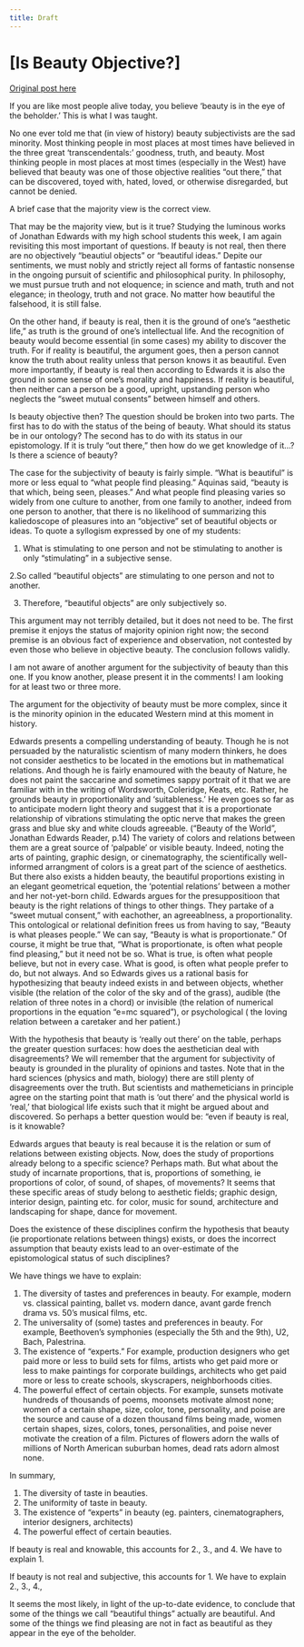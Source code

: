```yaml
---
title: Draft
---
```


# [Is Beauty Objective?]

[Original post here]((https://mereorthodoxy.com/is-beauty-objective/))

If you are like most people alive today, you believe ‘beauty is in the eye of the beholder.’ This is what I was taught. 

No one ever told me that (in view of history) beauty subjectivists are the sad minority. Most thinking people in most places at most times have believed in the three great ‘transcendentals:’ goodness, truth, and beauty. Most thinking people in most places at most times (especially in the West) have believed that beauty was one of those objective realities “out there,” that can be discovered, toyed with, hated, loved, or otherwise disregarded, but cannot be denied.

A brief case that the majority view is the correct view. 

That may be the majority view, but is it true? Studying the luminous works of Jonathan Edwards with my high school students this week, I am again revisiting this most important of questions. If beauty is not real, then there are no objectively “beautiul objects” or “beautiful ideas.” Depite our sentiments, we must nobly and strictly reject all forms of fantastic nonsense in the ongoing pursuit of scientific and philosophical purity. In philosophy, we must pursue truth and not eloquence; in science and math, truth and not elegance; in theology, truth and not grace. No matter how beautiful the falsehood, it is still false.

On the other hand, if beauty is real, then it is the ground of one’s “aesthetic life,” as truth is the ground of one’s intellectual life. And the recognition of beauty would become essential (in some cases) my ability to discover the truth. For if reality is beautiful, the argument goes, then a person cannot know the truth about reality unless that person knows it as beautiful. Even more importantly, if beauty is real then according to Edwards it is also the ground in some sense of one’s morality and happiness. If reality is beautiful, then neither can a person be a good, upright, upstanding person who neglects the “sweet mutual consents” between himself and others.

Is beauty objective then? The question should be broken into two parts. The first has to do with the status of the being of beauty. What should its status be in our ontology? The second has to do with its status in our epistomology. If it is truly “out there,” then how do we get knowledge of it…? Is there a science of beauty?

The case for the subjectivity of beauty is fairly simple. “What is beautiful” is more or less equal to “what people find pleasing.” Aquinas said, “beauty is that which, being seen, pleases.” And what people find pleasing varies so widely from one culture to another, from one family to another, indeed from one person to another, that there is no likelihood of summarizing this kaliedoscope of pleasures into an “objective” set of beautiful objects or ideas. To quote a syllogism expressed by one of my students:

1. What is stimulating to one person and not be stimulating to another is only “stimulating” in a subjective sense.

2.So called “beautiful objects” are stimulating to one person and not to another.

3. Therefore, “beautiful objects” are only subjectively so.

This argument may not terribly detailed, but it does not need to be. The first premise it enjoys the status of majority opinion right now; the second premise is an obvious fact of experience and observation, not contested by even those who believe in objective beauty. The conclusion follows validly.

I am not aware of another argument for the subjectivity of beauty than this one. If you know another, please present it in the comments! I am looking for at least two or three more.

The argument for the objectivity of beauty must be more complex, since it is the minority opinion in the educated Western mind at this moment in history.

Edwards presents a compelling understanding of beauty. Though he is not persuaded by the naturalistic scientism of many modern thinkers, he does not consider aesthetics to be located in the emotions but  in mathematical relations. And though he is fairly enamoured with the beauty of Nature, he does not paint the saccarine and sometimes sappy portrait of it that we are familiar with in the writing of Wordsworth, Coleridge, Keats, etc. Rather, he grounds beauty in proportionality and ‘suitableness.’ He even goes so far as to anticipate modern light theory and suggest that it is a proportionate relationship of vibrations stimulating the optic nerve that makes the green grass and blue sky and white clouds agreeable. (“Beauty of the World”, Jonathan Edwards Reader, p.14) The variety of colors and relations between them are a great source of ‘palpable’ or visible beauty. Indeed, noting the arts of painting, graphic design, or cinematography, the scientifically well-informed arrangment of colors is a great part of the science of aesthetics. But there also exists a hidden beauty, the beautiful proportions existing in an elegant geometrical equetion, the ‘potential relations’ between a mother and her not-yet-born child.  Edwards argues for the presuppositioon that beauty is the right relations of things to other things. They partake of a “sweet mutual consent,” with eachother, an agreeablness, a proportionality. This ontological or relational definition frees us from having to say, “Beauty is what pleases people.” We can say, “Beauty is what is proportionate.” Of course, it might be true that, “What is proportionate, is often what people find pleasing,” but it need not be so. What is true, is often what people believe, but not in every case. What is good, is often what people prefer to do, but not always. And so Edwards gives us a rational basis for hypothesizing that beauty indeed exists in and between objects, whether visible (the relation of the color of the sky and of the grass), audible (the relation of three notes in a chord)  or invisible (the relation of numerical proportions in the equation “e=mc squared”), or psychological ( the loving relation between a caretaker and her patient.)

With the hypothesis that beauty is ‘really out there’ on the table, perhaps the greater question surfaces:   how does the aesthetician deal with disagreements? We will remember that the argument for subjectivity of beauty is grounded in the plurality of opinions and tastes. Note that in the hard sciences (physics and math, biology)  there are still plenty of disagreements over the truth. But scientists and mathemeticians in principle agree on the starting point that math is ‘out there’ and the physical world is ‘real,’ that biological life exists such that it might be argued about and discovered. So perhaps a better question would be: “even if beauty is real, is it knowable?

Edwards argues that beauty is real because it is the relation or sum of relations between existing objects. Now, does the study of proportions already belong to a specific science? Perhaps math. But what about the study of incarnate proportions, that is, proportions of something, ie proportions of color, of sound, of shapes, of movements? It seems that these specific areas of study belong to aesthetic fields; graphic design, interior design, painting etc. for color, music for sound, architecture and landscaping for shape, dance for movement.

Does the existence of these disciplines confirm the hypothesis that beauty (ie proportionate relations between things) exists, or does the incorrect assumption that beauty exists lead to an over-estimate of the epistomological status of such disciplines?

We have things we have to explain:

1. The diversity of tastes and preferences in beauty. For example, modern vs. classical painting, ballet vs. modern dance, avant garde french drama vs. 50’s musical films, etc.
2. The universality of (some) tastes and preferences in beauty. For example, Beethoven’s symphonies (especially the 5th and the 9th), U2, Bach, Palestrina.
3. The existence of “experts.” For example, production designers who get paid more or less to build sets for films, artists who get paid more or less to make paintings for corporate buildings, architects who get paid more or less to create schools, skyscrapers, neighborhoods cities.
4. The powerful effect of certain objects. For example, sunsets motivate hundreds of thousands of poems, moonsets motivate almost none; women of a certain shape, size, color, tone, personality, and poise are the source and cause of a dozen thousand films being made, women certain shapes, sizes, colors, tones, personalities, and poise never motivate the creation of a film. Pictures of flowers adorn the walls of millions of North American suburban homes, dead rats adorn almost none.

In summary,
1. The diversity of taste in beauties.
2. The uniformity of taste in beauty.
3. The existence of “experts” in beauty (eg. painters, cinematographers, interior designers, architects)
4. The powerful effect of certain beauties.

If beauty is real and knowable, this accounts for 2., 3., and 4. We have to explain 1.

If beauty is not real and subjective, this accounts for 1. We have to explain 2., 3., 4.,

It seems the most likely, in light of the up-to-date evidence, to conclude that some of the things we call “beautiful things” actually are beautiful. And some of the things we find pleasing are not in fact as beautiful as they appear in the eye of the beholder.
